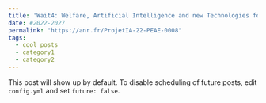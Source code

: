 ```yaml
---
title: 'Wait4: Welfare, Artificial Intelligence and new Technologies for Tracking key indicator Traits in animals facing challenges of the agroecological Transition'
date: #2022-2027
permalink: "https://anr.fr/ProjetIA-22-PEAE-0008"
tags:
  - cool posts
  - category1
  - category2
---
```


This post will show up by default. To disable scheduling of future posts, edit `config.yml` and set `future: false`. 
